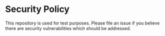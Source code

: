 # Security Policy

This repository is used for test purposes.
Please file an issue if you believe there are security vulnerabilities which should be addressed.
